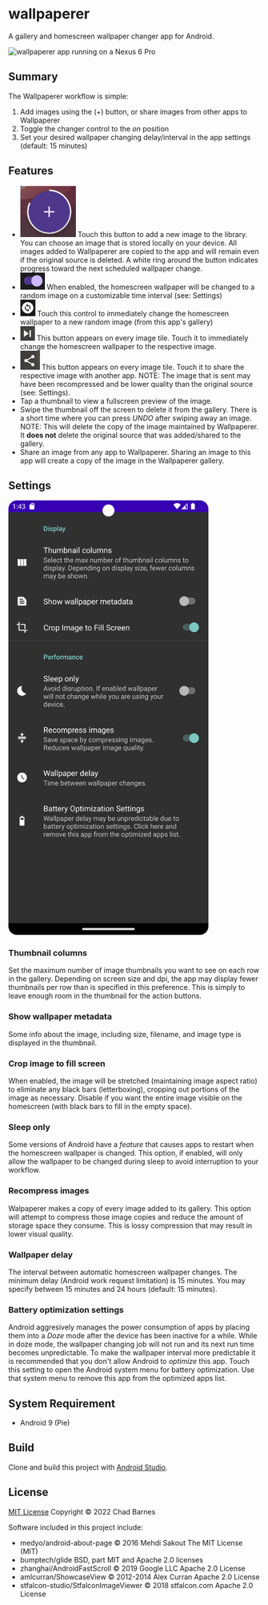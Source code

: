 # wallpaperer
A gallery and homescreen wallpaper changer app for Android.

<img src="/images/Screenshot_20221018_134243.png" alt="wallpaperer app running on a Nexus 6 Pro" width="400"/>

## Summary
The Wallpaperer workflow is simple:
1. Add images using the (+) button, or share images from other apps to Wallpaperer
2. Toggle the changer control to the *on* position
3. Set your desired wallpaper changing delay/interval in the app settings (default: 15 minutes)

## Features
* ![add](/images/add.png) Touch this button to add a new image to the library. You can choose an image that is stored locally on your device. All images added to Wallpaperer are copied to the app and will remain even if the original source is deleted. A white ring around the button indicates progress toward the next scheduled wallpaper change.
* ![toggle](/images/toggle.png) When enabled, the homescreen wallpaper will be changed to a random image on a customizable time interval (see: Settings)
* ![cycle](/images/cycle.png) Touch this control to immediately change the homescreen wallpaper to a new random image (from this app's gallery)
* ![next](/images/next.png) This button appears on every image tile. Touch it to immediately change the homescreen wallpaper to the respective image.
* ![share](/images/share.png) This button appears on every image tile. Touch it to share the respective image with another app. NOTE: The image that is sent may have been recompressed and be lower quality than the original source (see: Settings).
* Tap a thumbnail to view a fullscreen preview of the image.
* Swipe the thumbnail off the screen to delete it from the gallery. There is a short time where you can press *UNDO* after swiping away an image. NOTE: This will delete the copy of the image maintained by Wallpaperer. It **does not** delete the original source that was added/shared to the gallery.
* Share an image from any app to Wallpaperer. Sharing an image to this app will create a copy of the image in the Wallpaperer gallery.

## Settings

<img src="/images/Screenshot_20221018_134307.png" alt="wallpaperer app settings screen" width="400"/>

### Thumbnail columns
Set the maximum number of image thumbnails you want to see on each row in the gallery. Depending on screen size and dpi, the app may display fewer thumbnails per row than is specified in this preference. This is simply to leave enough room in the thumbnail for the action buttons.

### Show wallpaper metadata
Some info about the image, including size, filename, and image type is displayed in the thumbnail.

### Crop image to fill screen
When enabled, the image will be stretched (maintaining image aspect ratio) to eliminate any black bars (letterboxing), cropping out portions of the image as necessary. Disable if you want the entire image visible on the homescreen (with black bars to fill in the empty space).

### Sleep only
Some versions of Android have a *feature* that causes apps to restart when the homescreen wallpaper is changed. This option, if enabled, will only allow the wallpaper to be changed during sleep to avoid interruption to your workflow.

### Recompress images
Walpaperer makes a copy of every image added to its gallery. This option will attempt to compress those image copies and reduce the amount of storage space they consume. This is lossy compression that may result in lower visual quality.

### Wallpaper delay
The interval between automatic homescreen wallpaper changes. The minimum delay (Android work request limitation) is 15 minutes. You may specify between 15 minutes and 24 hours (default: 15 minutes).

### Battery optimization settings
Android aggresively manages the power consumption of apps by placing them into a *Doze* mode after the device has been inactive for a while. While in doze mode, the wallpaper changing job will not run and its next run time becomes unpredictable. To make the wallpaper interval more predictable it is recommended that you don't allow Android to *optimize* this app. Touch this setting to open the Android system menu for battery optimization. Use that system menu to remove this app from the optimized apps list.

## System Requirement
* Android 9 (Pie)

## Build
Clone and build this project with [Android Studio](https://developer.android.com/studio).

## License

[MIT License](/LICENSE.MD) Copyright © 2022 Chad Barnes

Software included in this project include:

* medyo/android-about-page © 2016 Mehdi Sakout The MIT License (MIT)
* bumptech/glide BSD, part MIT and Apache 2.0 licenses
* zhanghai/AndroidFastScroll © 2019 Google LLC Apache 2.0 License
* amlcurran/ShowcaseView © 2012-2014 Alex Curran Apache 2.0 License
* stfalcon-studio/StfalconImageViewer © 2018 stfalcon.com Apache 2.0 License
